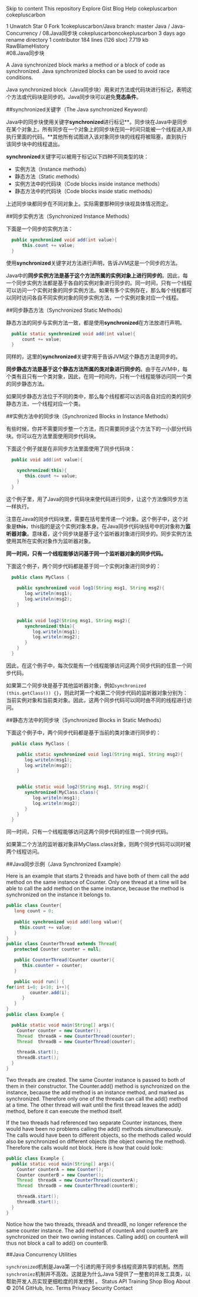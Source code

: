 Skip to content
 This repository
Explore
Gist
Blog
Help
cokepluscarbon cokepluscarbon
 
1  Unwatch 
  Star 0
 Fork 1cokepluscarbon/Java
 branch: master  Java / Java-Concurrency / 08.Java同步块
cokepluscarboncokepluscarbon 3 days ago rename directory
1 contributor
184 lines (126 sloc)  7.719 kb RawBlameHistory   
#08.Java同步块

A Java synchronized block marks a method or a block of code as synchronized. Java synchronized blocks can be used to avoid race conditions.

Java synchronized block（Java同步块）用来对方法或代码块进行标记，表明这个方法或代码块是同步的。Java同步块可以避免**竞态条件**。


##synchronized关键字（The Java synchronized Keyword）

Java中的同步块使用关键字**synchronized**进行标记**。同步块在Java中是同步在某个对象上。所有同步在一个对象上的同步块在同一时间只能被一个线程进入并执行里面的代码。**其他所有试图进入该对象同步块的线程将被阻塞，直到执行该同步块中的线程退出。

**synchronized**关键字可以被用于标记以下四种不同类型的块：

- 实例方法（Instance methods）
- 静态方法（Static methods）
- 实例方法中的代码块（Code blocks inside instance methods）
- 静态方法中的代码块（Code blocks inside static methods）

上述同步块都同步在不同对象上。实际需要那种同步块视具体情况而定。

##同步实例方法（Synchronized Instance Methods）

下面是一个同步的实例方法：

```Java
  public synchronized void add(int value){
      this.count += value;
  }
```

使用**synchronized**关键字对方法进行声明，告诉JVM这是一个同步的方法。

Java中的**同步实例方法是基于这个方法所属的实例对象上进行同步的**。因此，每一个同步实例方法都是基于各自的实例对象进行同步的。同一时间，只有一个线程可以访问一个实例对象的同步实例方法。如果有多个实例存在，那么每个线程都可以同时访问各自不同实例对象的同步实例方法，一个实例对象对应一个线程。

##同步静态方法（Synchronized Static Methods）

静态方法的同步与实例方法一致，都是使用**synchronized**在方法放进行声明。

```Java
  public static synchronized void add(int value){
      count += value;
  }
```

同样的，这里的**synchronized**关键字用于告诉JVM这个静态方法是同步的。

**同步静态方法是基于这个静态方法所属的类对象进行同步的**。由于在JVM中，每个类有且只有一个类对象，因此，在同一时间内，只有一个线程能够访问同一个类的同步静态方法。

如果同步静态方法位于不同的类中，那么每个线程都可以访问各自对应的类的同步静态方法，一个线程对应一个类。

##实例方法中的同步块（Synchronized Blocks in Instance Methods）

有些时候，你并不需要同步整一个方法，而只需要同步这个方法下的一小部分代码块。你可以在方法里面使用同步代码块。

下面这个例子就是在非同步方法里面使用了同步代码块：

```Java
  public void add(int value){

    synchronized(this){
       this.count += value;   
    }
  }
```

这个例子里，用了Java的同步代码块来使代码进行同步，让这个方法像同步方法一样执行。

注意在Java的同步代码块里，需要在括号里传递一个对象。这个例子中，这个对象是**this**，this指的是这个实例对象本身。在Java同步代码块括号中的对象称为**监听器对象**。意味着，这个同步块是基于这个监听器对象进行同步的。同步实例方法使用其所在实例对象作为监听器对象。

**同一时间，只有一个线程能够访问基于同一个监听器对象的同步代码。**

下面这个例子，两个同步代码都是基于同一个实例对象进行同步的：

```Java 
  public class MyClass {
  
    public synchronized void log1(String msg1, String msg2){
       log.writeln(msg1);
       log.writeln(msg2);
    }

  
    public void log2(String msg1, String msg2){
       synchronized(this){
          log.writeln(msg1);
          log.writeln(msg2);
       }
    }
  }
```

因此，在这个例子中，每次仅能有一个线程能够访问这两个同步代码的任意一个同步代码。

如果第二个同步块是基于其他监听器对象，例如`synchronized (this.getClass()) {}`，则此时第一个和第二个同步代码的监听器对象分别为：当前实例对象和当前类对象。因此，这两个同步代码可以同时由不同的线程进行访问。

##静态方法中的同步块（Synchronized Blocks in Static Methods）

下面这个例子中，两个同步代码都是基于当前的类对象进行同步的：

```Java
  public class MyClass {

    public static synchronized void log1(String msg1, String msg2){
       log.writeln(msg1);
       log.writeln(msg2);
    }

  
    public static void log2(String msg1, String msg2){
       synchronized(MyClass.class){
          log.writeln(msg1);
          log.writeln(msg2);  
       }
    }
  }
```

同一时间，只有一个线程能够访问这两个同步代码的任意一个同步代码。

如果第二个方法的监听器对象非MyClass.class对象，则两个同步代码可以同时被两个线程访问。


##Java同步示例（Java Synchronized Example）

Here is an example that starts 2 threads and have both of them call the add method on the same instance of Counter. Only one thread at a time will be able to call the add method on the same instance, because the method is synchronized on the instance it belongs to.

```Java
public class Counter{
   long count = 0;
  
   public synchronized void add(long value){
     this.count += value;
   }
}
public class CounterThread extends Thread{
   protected Counter counter = null;

   public CounterThread(Counter counter){
      this.counter = counter;
   }

   public void run() {
for(int i=0; i<10; i++){
         counter.add(i);
      }
   }
}
public class Example {

  public static void main(String[] args){
    Counter counter = new Counter();
    Thread  threadA = new CounterThread(counter);
    Thread  threadB = new CounterThread(counter);

    threadA.start();
    threadB.start(); 
  }
}
```

Two threads are created. The same Counter instance is passed to both of them in their constructor. The Counter.add() method is synchronized on the instance, because the add method is an instance method, and marked as synchronized. Therefore only one of the threads can call the add() method at a time. The other thread will wait until the first thread leaves the add() method, before it can execute the method itself.

If the two threads had referenced two separate Counter instances, there would have been no problems calling the add() methods simultaneously. The calls would have been to different objects, so the methods called would also be synchronized on different objects (the object owning the method). Therefore the calls would not block. Here is how that could look:

```Java
public class Example {
  public static void main(String[] args){
    Counter counterA = new Counter();
    Counter counterB = new Counter();
    Thread  threadA = new CounterThread(counterA);
    Thread  threadB = new CounterThread(counterB);

    threadA.start();
    threadB.start(); 
  }
}
```

Notice how the two threads, threadA and threadB, no longer reference the same counter instance. The add method of counterA and counterB are synchronized on their two owning instances. Calling add() on counterA will thus not block a call to add() on counterB.

##Java Concurrency Utilities

`synchronized`机制是Java第一个引进的用于同步多线程资源共享的机制。然而`synchroniez`机制并不高效。这就是为什么Java 5提供了一整套的并发工具类，以帮助开发人员实现更细粒度的并发控制
。
Status API Training Shop Blog About © 2014 GitHub, Inc. Terms Privacy Security Contact 
